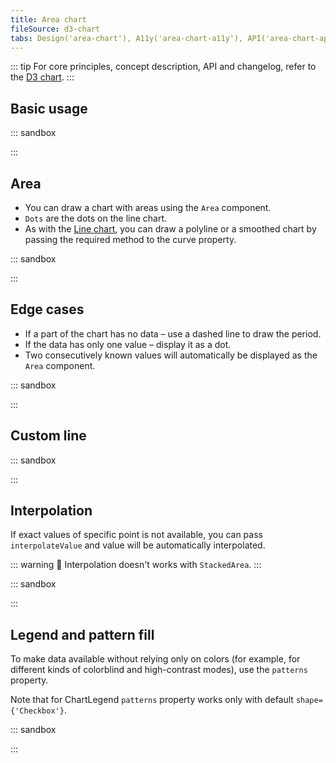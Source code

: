 ```yaml
---
title: Area chart
fileSource: d3-chart
tabs: Design('area-chart'), A11y('area-chart-a11y'), API('area-chart-api'), Examples('area-chart-d3-code'), Changelog('d3-chart-changelog')
---
```


::: tip
For core principles, concept description, API and changelog, refer to the [D3 chart](/data-display/d3-chart/d3-chart).
:::

## Basic usage

::: sandbox

<script lang="tsx">
  export Demo from './examples/basic-usage.tsx';
</script>

:::

## Area

- You can draw a chart with areas using the `Area` component.
- `Dots` are the dots on the line chart.
- As with the [Line chart](/data-display/line-chart/line-chart-d3-code), you can draw a polyline or a smoothed chart by passing the required method to the curve property.

::: sandbox

<script lang="tsx">
  export Demo from './examples/area.tsx';
</script>

:::

## Edge cases

- If a part of the chart has no data – use a dashed line to draw the period.
- If the data has only one value – display it as a dot.
- Two consecutively known values will automatically be displayed as the `Area` component.

::: sandbox

<script lang="tsx">
  export Demo from './examples/edge-cases.tsx';
</script>

:::

## Custom line

::: sandbox

<script lang="tsx">
  export Demo from './examples/custom-line.tsx';
</script>

:::

## Interpolation

If exact values of specific point is not available, you can pass `interpolateValue` and value will be automatically interpolated.

::: warning
:rotating_light: Interpolation doesn't works with `StackedArea`.
:::

::: sandbox

<script lang="tsx">
  export Demo from './examples/interpolation.tsx';
</script>

:::

## Legend and pattern fill

To make data available without relying only on colors (for example, for different kinds of colorblind and high-contrast modes), use the `patterns` property.

Note that for ChartLegend `patterns` property works only with default `shape={'Checkbox'}`.

::: sandbox

<script lang="tsx">
  export Demo from './examples/legend-and-pattern-fill.tsx';
</script>

:::
